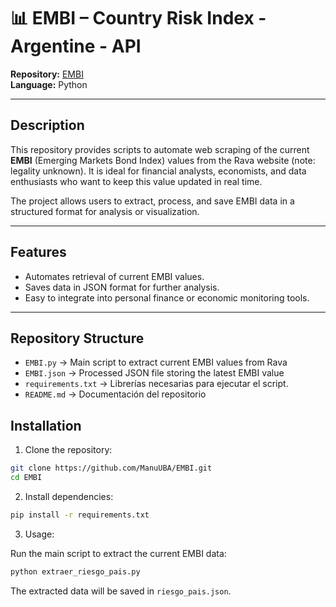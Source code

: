 # 📊 EMBI – Country Risk Index - Argentine - API

**Repository:** [EMBI](https://github.com/ManuUBA/EMBI)  
**Language:** Python  

---

## Description

This repository provides scripts to automate web scraping of the current **EMBI** (Emerging Markets Bond Index) values from the Rava website (note: legality unknown). It is ideal for financial analysts, economists, and data enthusiasts who want to keep this value updated in real time.

The project allows users to extract, process, and save EMBI data in a structured format for analysis or visualization.

---

## Features

- Automates retrieval of current EMBI values.
- Saves data in JSON format for further analysis.
- Easy to integrate into personal finance or economic monitoring tools.

---

## Repository Structure

- `EMBI.py` → Main script to extract current EMBI values from Rava
- `EMBI.json` → Processed JSON file storing the latest EMBI value
- `requirements.txt` → Librerías necesarias para ejecutar el script.  
- `README.md` → Documentación del repositorio

## Installation

1. Clone the repository:

```bash
git clone https://github.com/ManuUBA/EMBI.git
cd EMBI
```

2. Install dependencies:

```bash
pip install -r requirements.txt
```
3. Usage:

Run the main script to extract the current EMBI data:

```bash
python extraer_riesgo_pais.py
```

The extracted data will be saved in `riesgo_pais.json`.
